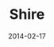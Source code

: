 ---
title: Shire
layout: post
category: relacje
keywords: rejs, rejs morski, Islandia, 
desc: \"\" Relacja z rejsu Islandia - Wyspy Owcze - Szkocja - Hebrydy - Mann - Irlandia.
img: TODO!!!
date: 2014-02-17
---